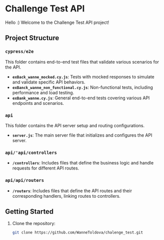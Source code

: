 # Challenge Test API

Hello :) Welcome to the Challenge Test API project!

## Project Structure

### `cypress/e2e`

This folder contains end-to-end test files that validate various scenarios for the API.

- **`exBack_wanne_mocked.cy.js`**: Tests with mocked responses to simulate and validate specific API behaviors.
- **`exBanck_wanne_non_functional.cy.js`**: Non-functional tests, including performance and load testing.
- **`exBank_wanne.cy.js`**: General end-to-end tests covering various API endpoints and scenarios.

### `api`
This folder contains the API server setup and routing configurations.

- **`server.js`**: The main server file that initializes and configures the API server.

### `api/'api/controllers`
- **`/controllers`**: Includes files that define the business logic and handle requests for different API routes.

### `api/api/routers`
- **`/routers`**: Includes files that define the API routes and their corresponding handlers, linking routes to controllers.

## Getting Started

1. Clone the repository:
   ```bash
   git clone https://github.com/WanneToldova/chalenge_test.git
